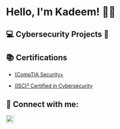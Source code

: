 <h1>Hello, I'm Kadeem! 👨‍💻

<h2> 💻 Cybersecurity Projects 🔐 </h2>



<h2> 📚 Certifications </h2>

- [(CompTIA Security+](https://www.credly.com/badges/8afe98b6-da8c-4c67-8f7d-241502c4e886/public_url)


- [(ISC)² Certified in Cybersecurity](https://www.credly.com/badges/a1f2ee1a-13e6-44d9-862b-7da45cbdd125/public_url)





<h2> 🤳 Connect with me:</h2>


[<img align="left" alt="KadeemReid | LinkedIn" width="22px" src="www.linkedin.com/in/kadeem-reid-484514253"/>][linkedin]



[linkedin]: https://www.linkedin.com/in/kadeem-reid-484514253
